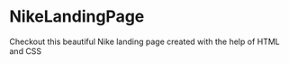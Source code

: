 # NikeLandingPage
 Checkout this beautiful Nike landing page created with the help of HTML and CSS 
